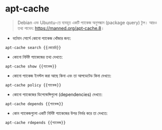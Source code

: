 # apt-cache

> Debian এবং Ubuntu-তে ব্যবহৃত একটি প্যাকেজ অনুসন্ধান (package query) টুল।
> আরও তথ্য পাবেন: <https://manned.org/apt-cache.8>।

- বর্তমান সোর্সে কোনো প্যাকেজ খোঁজার জন্য:

`apt-cache search {{কোয়েরি}}`

- কোনো নির্দিষ্ট প্যাকেজের তথ্য দেখতে:

`apt-cache show {{প্যাকেজ}}`

- কোনো প্যাকেজ ইনস্টল করা আছে কিনা এবং তা আপডেটেড কিনা দেখতে:

`apt-cache policy {{প্যাকেজ}}`

- কোনো প্যাকেজের ডিপেন্ডেন্সিগুলো (dependencies) দেখতে:

`apt-cache depends {{প্যাকেজ}}`

- কোন প্যাকেজগুলো একটি নির্দিষ্ট প্যাকেজের উপর নির্ভর করে তা দেখতে:

`apt-cache rdepends {{প্যাকেজ}}`
